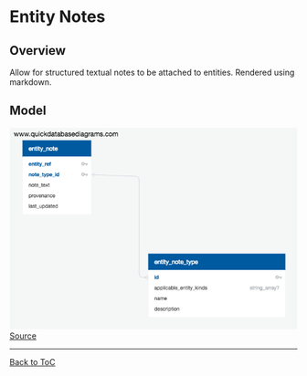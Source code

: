 # Entity Notes

## Overview

Allow for structured textual notes to be attached to entities.  Rendered using markdown.

## Model

![Schema Diagram](images/entity_notes_schema.png)
[Source](https://app.quickdatabasediagrams.com/#/schema/nUjgNogoVEmZ1a8uFr0mZg)


---
[Back to ToC](../README.md)